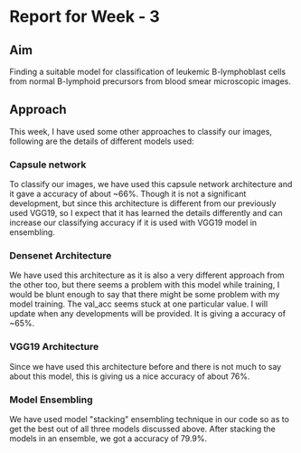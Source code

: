 # Report for Week - 3

## Aim

Finding a suitable model for classification of leukemic B-lymphoblast cells from normal B-lymphoid precursors from blood smear microscopic images.

## Approach

This week, I have used some other approaches to classify our images, following are the details of different models used:


### Capsule network 

To classify our images, we have used this capsule network architecture and it gave a accuracy of about ~66%. 
Though it is not a significant development, but since this architecture is different from our previously used VGG19, so I expect that it has learned the details differently and can increase our classifying accuracy if it is used with VGG19 model in ensembling.


### Densenet Architecture

We have used this architecture as it is also a very different approach from the other too, but there seems a problem with this model while training, I would be blunt enough to say that there might be some problem with my model training. The val_acc seems stuck at one particular value. I will update when any developments will be provided. It is giving a accuracy of ~65%.


### VGG19 Architecture

Since we have used this architecture before and there is not much to say about this model, this is giving us a nice accuracy of about 76%.


### Model Ensembling

We have used model "stacking" ensembling technique in our code so as to get the best out of all three models discussed above. After stacking the models in an ensemble, we got a accuracy of 79.9%.